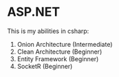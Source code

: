 
# ASP.NET


This is my abilities in csharp:

1. Onion Architecture (Intermediate)
2. Clean Architecture (Beginner)
3. Entity Framework (Beginner)
4. SocketR (Beginner)
